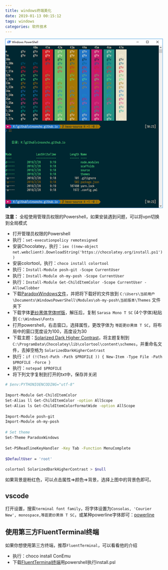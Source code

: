 ```yaml
---
title: windows终端美化
date: 2019-01-13 00:15:12
tags: windows
categories: 软件技术
---
```


![screenshot](/images/2019/powershellscreenshot.png)

**注意：** 全程使用管理员权限的Powershell，如果安装遇到问题，可以将vpn切换到全局模式

- 打开管理员权限的Powershell
- 执行：`set-executionpolicy remotesigned`
- 安装Chocolatey，执行：`iex ((new-object net.webclient).DownloadString('https://chocolatey.org/install.ps1'))`
- 安装colortool，执行：`choco install colortool`
- 执行：`Install-Module posh-git -Scope CurrentUser`
- 执行：`Install-Module oh-my-posh -Scope CurrentUser`
- 执行：`Install-Module Get-ChildItemColor -Scope CurrentUser -AllowClobber`
- 下载[ParadoxWindows文件](/file/2019/ParadoxWindows.psm1)，并把将下载好的文件放到 `C:\Users\当前用户\Documents\WindowsPowerShell\Modules\oh-my-posh\当前版本\Themes` 文件夹下
- 下载字体[更纱黑体字体ttf版](https://github.com/be5invis/Sarasa-Gothic/releases)，解压后，复制 `Sarasa Mono T SC` (4个字体)粘贴到 `C:\Windows\Fonts`
- 打开powershell，右击窗口，选择属性，更改字体为 `等距更纱黑体 T SC`，将布局中的窗口宽度设为100，高度设为30
- 下载主题：[Solarized Dark Higher Contrast](https://github.com/mbadolato/iTerm2-Color-Schemes/tree/master/schemes)，将主题复制到 `C:\ProgramData\Chocolatey\lib\colortool\content\schemes`，并重命名文件，去掉空格为 `SolarizedDarkHigherContrast`
- 执行：`if (!(Test-Path -Path $PROFILE )) { New-Item -Type File -Path $PROFILE -Force }`
- 执行：`notepad $PROFILE`
- 将下列文字复制到打开的txt中，保存并关闭

```bash
# $env:PYTHONIOENCODING="utf-8"

Import-Module Get-ChildItemColor
Set-Alias ll Get-ChildItemColor -option AllScope
Set-Alias ls Get-ChildItemColorFormatWide -option AllScope

Import-Module posh-git
Import-Module oh-my-posh

# Set theme
Set-Theme ParadoxWindows

Set-PSReadlineKeyHandler -Key Tab -Function MenuComplete

$DefaultUser = 'root'

colortool SolarizedDarkHigherContrast > $null
```

如果背景是粉红色，可以点击属性=>颜色=>背景，选择上图中的背景色即可。

## vscode

打开设置，搜索`terminal font family`，将字体设置为`Consolas, 'Courier New', monospace,等距更纱黑体 T SC`，或某种powerline字体即可：[powerline](https://github.com/powerline/fonts)

## 使用第三方FluentTerminal终端

如果你想使用第三方终端，推荐`FluentTerminal`，可以看看他的介绍

- 执行：choco install ConEmu
- 下载[FluentTerminal终端](https://github.com/felixse/FluentTerminal/releases)用powershell执行install.psl